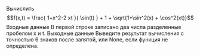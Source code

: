 Вычислить $$f(x,t) = \frac{ 1+x^2-2 xt }{ \sin(t) } + 1 + \sqrt{1+\sin^2(x) + \cos^2(xt)}$$
Входные данные
В первой строке записано два числа разделенные пробелом x и t.
Выходные данные
Выведите результат вычисления с точностью 6 знаков после запятой, или None, если функция не определена.